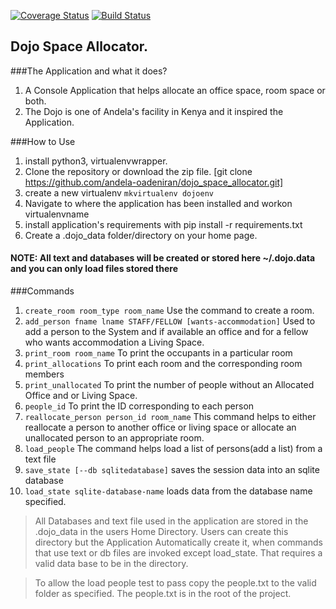[![Coverage Status](https://coveralls.io/repos/github/andela-oadeniran/dojo_space_allocator/badge.svg)](https://coveralls.io/github/andela-oadeniran/dojo_space_allocator)
[![Build Status](https://travis-ci.org/andela-oadeniran/dojo_space_allocator.svg?branch=master)](https://travis-ci.org/andela-oadeniran/dojo_space_allocator)


##            Dojo Space Allocator.

###The Application and what it does?
1. A Console Application that helps allocate an office space, room space or both.
2. The Dojo is one of Andela's facility in Kenya and it inspired the Application.

###How to Use
1. install python3, virtualenvwrapper.
2. Clone the repository or download the zip file. [git clone https://github.com/andela-oadeniran/dojo_space_allocator.git]
3. create a new virtualenv `mkvirtualenv dojoenv`
4. Navigate to where the application has been installed and workon virtualenvname
5. install application's requirements with pip install -r requirements.txt
6. Create a .dojo_data folder/directory on your home page.

 #### NOTE: All text and databases will be created or stored here ~/.dojo.data and you can only load files stored there

###Commands
 1. `create_room room_type room_name` Use the command to create a room.
 2. `add_person fname lname STAFF/FELLOW [wants-accommodation]`  Used to add a person to the System and if available an office and for a fellow who wants accommodation a Living Space.
 3. `print_room room_name` To print the occupants in a particular room
 4. `print_allocations` To print each room and the corresponding room members
 5. `print_unallocated` To print the number of people without an Allocated Office and or Living Space.
 6. `people_id` To print the ID corresponding to each person
 7. `reallocate_person person_id room_name` This command helps to either reallocate a person to another office or living space or allocate an unallocated person to an appropriate room.
 8. `load_people` The command helps load a list of persons(add a list) from a text file
 9. `save_state [--db sqlitedatabase]` saves the session data into an sqlite database
 10. `load_state sqlite-database-name` loads data from the database name specified.

 
 > All Databases and text file used in the application are stored in the .dojo_data in the users Home Directory.
 > Users can create this directory but the Application Automatically create it, when commands that use text or db files are invoked except load_state. That requires a valid data base to be in the directory.

 > To allow the load people test to pass copy the people.txt to the valid folder as specified. The people.txt is in the root of the project.